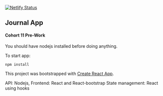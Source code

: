 [![Netlify Status](https://api.netlify.com/api/v1/badges/43e04abb-f04a-48c1-9362-a7e4eb4caaee/deploy-status)](https://app.netlify.com/sites/youthful-dijkstra-6b450f/deploys)

## Journal App
#### Cohort 11 Pre-Work

You should have nodejs installed before doing anything.

To start app:

`npm install`

This project was bootstrapped with [Create React App](https://github.com/facebook/create-react-app).

API: Nodejs, 
Frontend: React and React-bootstrap
State management: React using hooks




